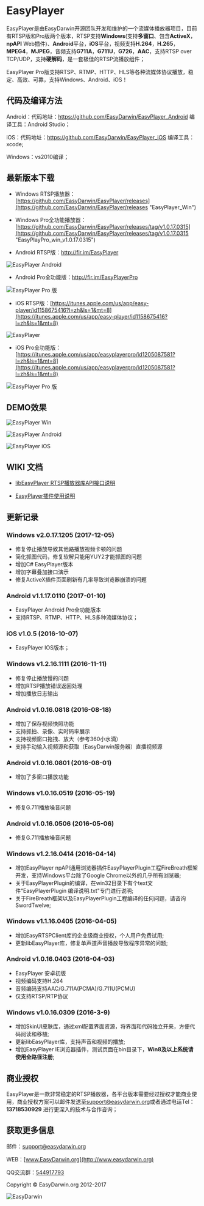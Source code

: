 # EasyPlayer #

EasyPlayer是由EasyDarwin开源团队开发和维护的一个流媒体播放器项目，目前有RTSP版和Pro版两个版本，RTSP支持**Windows**(支持**多窗口**、包含**ActiveX**，**npAPI** Web插件)、**Android**平台，**iOS**平台，视频支持**H.264**，**H.265**，**MPEG4**，**MJPEG**，音频支持**G711A**，**G711U**，**G726**，**AAC**，支持RTSP over TCP/UDP，支持**硬解码**，是一套极佳的RTSP流播放组件；

EasyPlayer Pro版支持RTSP、RTMP、HTTP、HLS等各种流媒体协议播放，稳定、高效、可靠，支持Windows、Android、iOS！

## 代码及编译方法 ##
Android：代码地址：https://github.com/EasyDarwin/EasyPlayer_Android    编译工具：Android Studio；

iOS：代码地址：https://github.com/EasyDarwin/EasyPlayer_iOS	 编译工具：xcode;

Windows：vs2010编译；


## 最新版本下载 ##

- Windows RTSP播放器：[https://github.com/EasyDarwin/EasyPlayer/releases](https://github.com/EasyDarwin/EasyPlayer/releases "EasyPlayer_Win")

- Windows Pro全功能播放器：[https://github.com/EasyDarwin/EasyPlayer/releases/tag/v1.0.17.0315](https://github.com/EasyDarwin/EasyPlayer/releases/tag/v1.0.17.0315 "EasyPlayPro_win_v1.0.17.0315")

- Android RTSP版：http://fir.im/EasyPlayer

![EasyPlayer Android](http://www.easydarwin.org/github/images/easyplayer/firimeasyplayerdroid.png)

- Android Pro全功能版：http://fir.im/EasyPlayerPro

![EasyPlayer Pro 版](http://www.easydarwin.org/github/images/easyplayerprofirim20170205.png)

- iOS RTSP版：[https://itunes.apple.com/us/app/easy-player/id1158675416?l=zh&ls=1&mt=8](https://itunes.apple.com/us/app/easy-player/id1158675416?l=zh&ls=1&mt=8)

![EasyPlayer](http://www.easydarwin.org/github/images/easyplayer/easyplayerios20170313.png)


- iOS Pro全功能版：[https://itunes.apple.com/us/app/easyplayerpro/id1205087581?l=zh&ls=1&mt=8](https://itunes.apple.com/us/app/easyplayerpro/id1205087581?l=zh&ls=1&mt=8)

![EasyPlayer Pro 版](http://www.easydarwin.org/github/images/easyplayer/easyplayerproios20170313.png)

## DEMO效果 ##

![EasyPlayer Win](http://www.easydarwin.org/github/images/easyplayer20160908171027.png)

![EasyPlayer Android](https://raw.githubusercontent.com/EasyDarwin/EasyPlayer_Android/master/EasyPlayer/screenshot/single_video.jpg?raw=true)

![EasyPlayer iOS](http://www.easydarwin.org/github/images/easyplayeriosdemo20170310.jpg)


## WIKI 文档 ##
- [libEasyPlayer RTSP播放器库API接口说明](https://github.com/EasyDSS/EasyPlayer-RTSP-Win/wiki/libEasyPlayer-RTSP%E6%92%AD%E6%94%BE%E5%99%A8%E5%BA%93API%E6%8E%A5%E5%8F%A3%E8%AF%B4%E6%98%8E)

- [EasyPlayer插件使用说明](https://github.com/EasyDSS/EasyPlayer-RTSP-Win/wiki/EasyPlayer%E6%8F%92%E4%BB%B6%E4%BD%BF%E7%94%A8%E8%AF%B4%E6%98%8E)



## 更新记录 ##

### Windows v2.0.17.1205 (2017-12-05) ###

* 修复停止播放导致其他路播放视频卡顿的问题
* 简化抓图代码，修复软解只能用YUY2才能抓图的问题
* 增加C# EasyPlayer版本
* 增加字幕叠加接口演示
* 修复ActiveX插件页面刷新有几率导致浏览器崩溃的问题

### Android v1.1.17.0110 (2017-01-10) ###

* EasyPlayer Android Pro全功能版本
* 支持RTSP、RTMP、HTTP、HLS多种流媒体协议；

### iOS v1.0.5 (2016-10-07) ###

* EasyPlayer IOS版本；

### Windows v1.2.16.1111 (2016-11-11) ###

* 修复停止播放慢的问题
* 增加RTSP播放错误返回处理
* 增加播放日志输出

### Android v1.0.16.0818 (2016-08-18) ###

* 增加了保存视频快照功能
* 支持抓拍、录像、实时码率展示
* 支持视频窗口拖拽、放大（参考360小水滴）
* 支持手动输入视频源和获取（EasyDarwin服务器）直播视频源

### Android v1.0.16.0801 (2016-08-01) ###

* 增加了多窗口播放功能

### Windows v1.0.16.0519 (2016-05-19) ###

* 修复G.711播放噪音问题

### Android v1.0.16.0506 (2016-05-06) ###

* 修复G.711播放噪音问题

### Windows v1.2.16.0414 (2016-04-14) ###

* 增加EasyPlayer npAPI通用浏览器插件EasyPlayerPlugin工程FireBreath框架开发，支持Windows平台除了Google Chrome以外的几乎所有浏览器;
* 关于EasyPlayerPlugin的编译，在win32目录下有个text文件“EasyPlayerPlugin 编译说明.txt"专门进行说明;
* 关于FireBreath框架以及EasyPlayerPlugin工程编译的任何问题，请咨询SwordTwelve;

### Windows v1.1.16.0405 (2016-04-05) ###

* 增加EasyRTSPClient库的企业级商业授权，个人用户免费试用;
* 更新libEasyPlayer库，修复单声道声音播放导致程序异常的问题;

### Android v1.0.16.0403 (2016-04-03) ###

* EasyPlayer 安卓初版
* 视频编码支持H.264
* 音频编码支持AAC/G.711A(PCMA)/G.711U(PCMU)
* 仅支持RTSP/RTP协议

### Windows v1.0.16.0309 (2016-3-9) ###

* 增加SkinUI皮肤库，通过xml配置界面资源，将界面和代码独立开来，方便代码阅读和移植;
* 更新libEasyPlayer库，支持声音和视频的播放;
* 增加EasyPlayer IE浏览器插件，测试页面在bin目录下，**Win8及以上系统请使用全路径注册**;

## 商业授权 ##
EasyPlayer是一款非常稳定的RTSP播放器，各平台版本需要经过授权才能商业使用，商业授权方案可以邮件发送至[support@easydarwin.org](mailto:support@easydarwin.org "EasyDarwin support mail")或者通过电话Tel：**13718530929** 进行更深入的技术与合作咨询；

## 获取更多信息 ##

邮件：[support@easydarwin.org](mailto:support@easydarwin.org) 

WEB：[www.EasyDarwin.org](http://www.easydarwin.org)

QQ交流群：[544917793](http://jq.qq.com/?_wv=1027&k=2IDkJId "EasyPlayer")

Copyright &copy; EasyDarwin.org 2012-2017

![EasyDarwin](http://www.easydarwin.org/skin/easydarwin/images/wx_qrcode.jpg)
